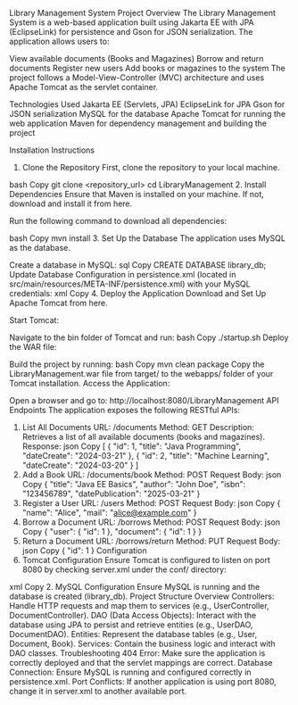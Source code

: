 Library Management System
Project Overview
The Library Management System is a web-based application built using Jakarta EE with JPA (EclipseLink) for persistence and Gson for JSON serialization. The application allows users to:

View available documents (Books and Magazines)
Borrow and return documents
Register new users
Add books or magazines to the system
The project follows a Model-View-Controller (MVC) architecture and uses Apache Tomcat as the servlet container.

Technologies Used
Jakarta EE (Servlets, JPA)
EclipseLink for JPA
Gson for JSON serialization
MySQL for the database
Apache Tomcat for running the web application
Maven for dependency management and building the project

Installation Instructions
1. Clone the Repository
   First, clone the repository to your local machine.

bash
Copy
git clone <repository_url>
cd LibraryManagement
2. Install Dependencies
   Ensure that Maven is installed on your machine. If not, download and install it from here.

Run the following command to download all dependencies:

bash
Copy
mvn install
3. Set Up the Database
   The application uses MySQL as the database.

Create a database in MySQL:
sql
Copy
CREATE DATABASE library_db;
Update Database Configuration in persistence.xml (located in src/main/resources/META-INF/persistence.xml) with your MySQL credentials:
xml
Copy
<property name="jakarta.persistence.jdbc.url" value="jdbc:mysql://localhost:3306/library_db"/>
<property name="jakarta.persistence.jdbc.user" value="root"/>
<property name="jakarta.persistence.jdbc.password" value=""/>
4. Deploy the Application
   Download and Set Up Apache Tomcat from here.

Start Tomcat:

Navigate to the bin folder of Tomcat and run:
bash
Copy
./startup.sh
Deploy the WAR file:

Build the project by running:
bash
Copy
mvn clean package
Copy the LibraryManagement.war file from target/ to the webapps/ folder of your Tomcat installation.
Access the Application:

Open a browser and go to: http://localhost:8080/LibraryManagement
API Endpoints
The application exposes the following RESTful APIs:

1. List All Documents
   URL: /documents
   Method: GET
   Description: Retrieves a list of all available documents (books and magazines).
   Response:
   json
   Copy
   [
   {
   "id": 1,
   "title": "Java Programming",
   "dateCreate": "2024-03-21"
   },
   {
   "id": 2,
   "title": "Machine Learning",
   "dateCreate": "2024-03-20"
   }
   ]
2. Add a Book
   URL: /documents/book
   Method: POST
   Request Body:
   json
   Copy
   {
   "title": "Java EE Basics",
   "author": "John Doe",
   "isbn": "123456789",
   "datePublication": "2025-03-21"
   }
3. Register a User
   URL: /users
   Method: POST
   Request Body:
   json
   Copy
   {
   "name": "Alice",
   "mail": "alice@example.com"
   }
4. Borrow a Document
   URL: /borrows
   Method: POST
   Request Body:
   json
   Copy
   {
   "user": {
   "id": 1
   },
   "document": {
   "id": 1
   }
   }
5. Return a Document
   URL: /borrows/return
   Method: PUT
   Request Body:
   json
   Copy
   {
   "id": 1
   }
   Configuration
1. Tomcat Configuration
   Ensure Tomcat is configured to listen on port 8080 by checking server.xml under the conf/ directory:

xml
Copy
<Connector port="8080" protocol="HTTP/1.1"
connectionTimeout="20000"
redirectPort="8443" />
2. MySQL Configuration
   Ensure MySQL is running and the database is created (library_db).
   Project Structure Overview
   Controllers: Handle HTTP requests and map them to services (e.g., UserController, DocumentController).
   DAO (Data Access Objects): Interact with the database using JPA to persist and retrieve entities (e.g., UserDAO, DocumentDAO).
   Entities: Represent the database tables (e.g., User, Document, Book).
   Services: Contain the business logic and interact with DAO classes.
   Troubleshooting
   404 Error: Make sure the application is correctly deployed and that the servlet mappings are correct.
   Database Connection: Ensure MySQL is running and configured correctly in persistence.xml.
   Port Conflicts: If another application is using port 8080, change it in server.xml to another available port.

